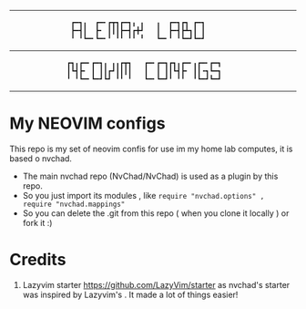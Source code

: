 ________________________________________________________________________________

                   ┏━┓╻  ┏━╸┏┳┓┏━┓╻ ╻   ╻  ┏━┓┏┓ ┏━┓
                   ┣━┫┃  ┣╸ ┃┃┃┣━┫┏╋┛   ┃  ┣━┫┣┻┓┃ ┃
                   ╹ ╹┗━╸┗━╸╹ ╹╹ ╹╹ ╹   ┗━╸╹ ╹┗━┛┗━┛
________________________________________________________________________________

                  ┏┓╻┏━╸┏━┓╻ ╻╻┏┳┓   ┏━╸┏━┓┏┓╻┏━╸╻┏━╸┏━┓
                  ┃┗┫┣╸ ┃ ┃┃┏┛┃┃┃┃   ┃  ┃ ┃┃┗┫┣╸ ┃┃╺┓┗━┓
                  ╹ ╹┗━╸┗━┛┗┛ ╹╹ ╹   ┗━╸┗━┛╹ ╹╹  ╹┗━┛┗━┛
________________________________________________________________________________


# My NEOVIM configs

This repo is my set of neovim confis for use im my home lab computes, it is based o nvchad.

- The main nvchad repo (NvChad/NvChad) is used as a plugin by this repo.
- So you just import its modules , like `require "nvchad.options" , require "nvchad.mappings"`
- So you can delete the .git from this repo ( when you clone it locally ) or fork it :)

# Credits

1) Lazyvim starter https://github.com/LazyVim/starter as nvchad's starter was inspired by Lazyvim's . It made a lot of things easier!
